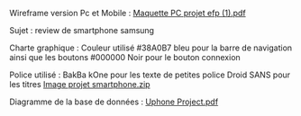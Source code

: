 
Wireframe version Pc et Mobile :
[Maquette PC projet efp (1).pdf](https://github.com/DavCode1/DavCode1/files/14872533/Maquette.PC.projet.efp.1.pdf)

Sujet : review de smartphone samsung

Charte graphique :
Couleur utilisé
 #38A0B7 bleu pour la barre de navigation ainsi que les boutons 
 #000000 Noir pour le bouton connexion
 
Police utilisé :
BakBa kOne pour les texte de petites police
Droid SANS pour les titres 
[Image projet smartphone.zip](https://github.com/DavCode1/DavCode1/files/14872809/Image.projet.smartphone.zip)

Diagramme de la base de données :
[Uphone Project.pdf](https://github.com/DavCode1/Uphone-Project/files/14917380/Uphone.Project.pdf)
